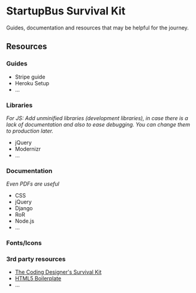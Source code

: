 StartupBus Survival Kit
=======================

Guides, documentation and resources that may be helpful for the journey.


Resources
---------

### Guides

 * Stripe guide
 * Heroku Setup
 * ...

### Libraries
*For JS: Add unminified libraries (development libraries), in case there is a lack of documentation and also to ease debugging. You can change them to production later.*

 * jQuery
 * Modernizr
 * ...

### Documentation
*Even PDFs are useful*

 * CSS
 * jQuery
 * Django
 * RoR
 * Node.js
 * ...

### Fonts/Icons

### 3rd party resources

 * [The Coding Designer's Survival Kit](https://github.com/canarymason/Survival-Kit)
 * [HTML5 Boilerplate](http://html5boilerplate.com/)
 * ...
